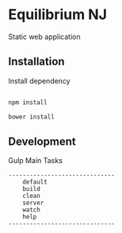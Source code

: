 # Equilibrium NJ

Static web application

## Installation

Install dependency

```javascript

npm install

bower install

```

## Development

Gulp Main Tasks

```
------------------------------
    default
    build
    clean
    server
    watch
    help
------------------------------
```
